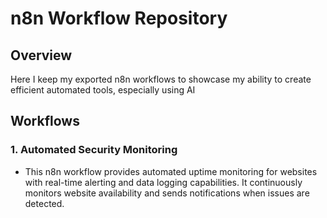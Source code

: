 # n8n Workflow Repository

## Overview
Here I keep my exported n8n workflows to showcase my ability to create efficient automated tools, especially using AI

## Workflows

### 1. Automated Security Monitoring
- This n8n workflow provides automated uptime monitoring for websites with real-time alerting and data logging capabilities. It continuously monitors website availability and sends notifications when issues are detected.
